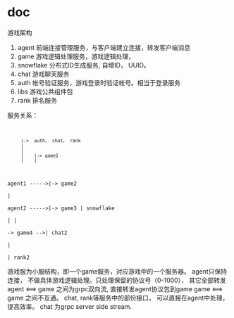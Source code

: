 # doc
游戏架构
1. agent 前端连接管理服务，与客户端建立连接，转发客户端消息
2. game 游戏逻辑处理服务，游戏逻辑处理， 
3. snowflake 分布式ID生成服务, 自增ID， UUID。
4. chat 游戏聊天服务
5. auth 帐号验证服务，游戏登录时验证帐号。相当于登录服务
6. libs 游戏公共组件包
7. rank 排名服务

服务关系：
<code>
                          
         |->  auth， chat， rank         
         |                  
         |              
         |    |-> game1                         
         |    |                         
agent1  ----->|-> game2                         
              |                          
agent2  ----->|-> game3     |  snowflake                  
              |             |              
               -> game4  -->|  chat2             
                            |             
                            |  rank2         
</code>
游戏服为小服结构，即一个game服务，对应游戏中的一个服务器。
agent只保持连接， 不做具体游戏逻辑处理。只处理保留的协议号（0-1000）， 其它全部转发
agent <==> game  之间为grpc双向流, 直接转发agent协议包到game
game <==> game 之间不互通。
chat, rank等服务中的部份接口， 可以直接在agent中处理， 提高效率。
chat 为grpc server side stream.
